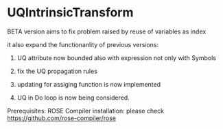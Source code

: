 # UQIntrinsicTransform
 BETA version aims to fix problem raised by reuse of variables as index
  
   it also expand the functionanlity of previous versions:
  
   1. UQ attribute now bounded also with expression not only with Symbols
  
   2. fix the UQ propagation rules
  
   3. updating for assiging function is now implemented
 
  4. UQ in Do loop is now being considered.


Prerequisites:
ROSE Compiler installation: please check https://github.com/rose-compiler/rose
